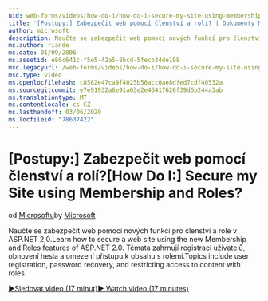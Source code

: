 ```yaml
---
uid: web-forms/videos/how-do-i/how-do-i-secure-my-site-using-membership-and-roles
title: '[Postupy:] Zabezpečit web pomocí členství a rolí? | Dokumenty Microsoft'
author: microsoft
description: Naučte se zabezpečit web pomocí nových funkcí pro členství a role v ASP.NET 2,0. Témata zahrnují registraci uživatelů, obnovení hesla a omezení...
ms.author: riande
ms.date: 01/09/2006
ms.assetid: e80c641c-f5e5-42a5-8bcd-5fecb34de198
msc.legacyurl: /web-forms/videos/how-do-i/how-do-i-secure-my-site-using-membership-and-roles
msc.type: video
ms.openlocfilehash: c8582e47ca9f4025b56acc0ae8dfed7cdf40532a
ms.sourcegitcommit: e7e91932a6e91a63e2e46417626f39d6b244a3ab
ms.translationtype: MT
ms.contentlocale: cs-CZ
ms.lasthandoff: 03/06/2020
ms.locfileid: "78637422"
---
```

# <a name="how-do-i-secure-my-site-using-membership-and-roles"></a><span data-ttu-id="2be42-105">[Postupy:] Zabezpečit web pomocí členství a rolí?</span><span class="sxs-lookup"><span data-stu-id="2be42-105">[How Do I:] Secure my Site using Membership and Roles?</span></span>

<span data-ttu-id="2be42-106">od [Microsoftu](https://github.com/microsoft)</span><span class="sxs-lookup"><span data-stu-id="2be42-106">by [Microsoft](https://github.com/microsoft)</span></span>

<span data-ttu-id="2be42-107">Naučte se zabezpečit web pomocí nových funkcí pro členství a role v ASP.NET 2,0.</span><span class="sxs-lookup"><span data-stu-id="2be42-107">Learn how to secure a web site using the new Membership and Roles features of ASP.NET 2.0.</span></span> <span data-ttu-id="2be42-108">Témata zahrnují registraci uživatelů, obnovení hesla a omezení přístupu k obsahu s rolemi.</span><span class="sxs-lookup"><span data-stu-id="2be42-108">Topics include user registration, password recovery, and restricting access to content with roles.</span></span>

[<span data-ttu-id="2be42-109">&#9654;Sledovat video (17 minut)</span><span class="sxs-lookup"><span data-stu-id="2be42-109">&#9654; Watch video (17 minutes)</span></span>](https://channel9.msdn.com/Blogs/ASP-NET-Site-Videos/how-do-i-secure-my-site-using-membership-and-roles)
